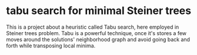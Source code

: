 # tabu search for minimal Steiner trees
This is a project about a heuristic called Tabu search, here employed in Steiner trees problem.
Tabu is a powerful technique, once it's stores a few moves around the solutions' neighborhood graph and avoid going back and forth while transposing local minima. 
